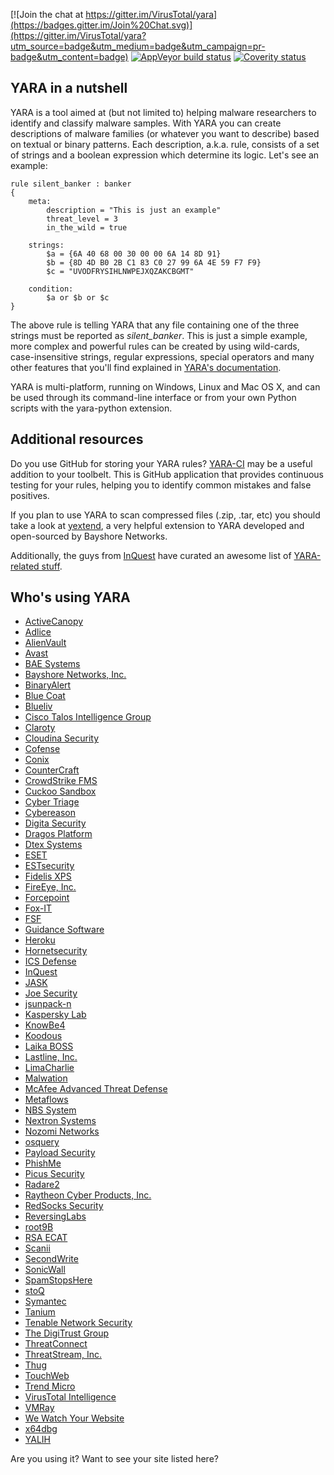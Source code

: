 [![Join the chat at https://gitter.im/VirusTotal/yara](https://badges.gitter.im/Join%20Chat.svg)](https://gitter.im/VirusTotal/yara?utm_source=badge&utm_medium=badge&utm_campaign=pr-badge&utm_content=badge)
[![AppVeyor build status](https://ci.appveyor.com/api/projects/status/7glqg19w4oolm7pr?svg=true)](https://ci.appveyor.com/project/plusvic/yara)
[![Coverity status](https://scan.coverity.com/projects/9057/badge.svg?flat=1)](https://scan.coverity.com/projects/plusvic-yara)



## YARA in a nutshell

YARA is a tool aimed at (but not limited to) helping malware researchers to
identify and classify malware samples. With YARA you can create descriptions of
malware families (or whatever you want to describe) based on textual or binary
patterns. Each description, a.k.a. rule, consists of a set of strings and a
boolean expression which determine its logic. Let's see an example:

```yara
rule silent_banker : banker
{
    meta:
        description = "This is just an example"
        threat_level = 3
        in_the_wild = true

    strings:
        $a = {6A 40 68 00 30 00 00 6A 14 8D 91}
        $b = {8D 4D B0 2B C1 83 C0 27 99 6A 4E 59 F7 F9}
        $c = "UVODFRYSIHLNWPEJXQZAKCBGMT"

    condition:
        $a or $b or $c
}
```

The above rule is telling YARA that any file containing one of the three strings
must be reported as *silent_banker*. This is just a simple example, more
complex and powerful rules can be created by using wild-cards, case-insensitive
strings, regular expressions, special operators and many other features that
you'll find explained in [YARA's documentation](https://yara.readthedocs.org/).

YARA is multi-platform, running on Windows, Linux and Mac OS X, and can be used
through its command-line interface or from your own Python scripts with the
yara-python extension.

## Additional resources

Do you use GitHub for storing your YARA rules? [YARA-CI](https://yara-ci.cloud.virustotal.com)
may be a useful addition to your toolbelt. This is GitHub application that provides
continuous testing for your rules, helping you to identify common mistakes and
false positives.

If you plan to use YARA to scan compressed files (.zip, .tar, etc) you should
take a look at [yextend](https://github.com/BayshoreNetworks/yextend), a very
helpful extension to YARA developed and open-sourced by Bayshore Networks.

Additionally, the guys from [InQuest](https://inquest.net/) have curated an
awesome list of [YARA-related stuff](https://github.com/InQuest/awesome-yara).

## Who's using YARA

* [ActiveCanopy](https://activecanopy.com/)
* [Adlice](https://www.adlice.com/)
* [AlienVault](https://otx.alienvault.com/)
* [Avast](https://www.avast.com/)
* [BAE Systems](https://www.baesystems.com/home?r=ai)
* [Bayshore Networks, Inc.](https://www.bayshorenetworks.com)
* [BinaryAlert](https://github.com/airbnb/binaryalert)
* [Blue Coat](https://www.bluecoat.com/products/malware-analysis-appliance)
* [Blueliv](https://www.blueliv.com)
* [Cisco Talos Intelligence Group](https://talosintelligence.com/)
* [Claroty](https://claroty.com/continuous-threat-detection)
* [Cloudina Security](https://cloudina.co.uk)
* [Cofense](https://cofense.com)
* [Conix](https://www.conix.fr)
* [CounterCraft](https://www.countercraft.eu)
* [CrowdStrike FMS](https://github.com/CrowdStrike/CrowdFMS)
* [Cuckoo Sandbox](https://github.com/cuckoosandbox/cuckoo)
* [Cyber Triage](https://www.cybertriage.com)
* [Cybereason](https://www.cybereason.com)
* [Digita Security](https://digitasecurity.com/product/uxprotect)
* [Dragos Platform](https://dragos.com/platform/)
* [Dtex Systems](https://dtexsystems.com)
* [ESET](https://www.eset.com)
* [ESTsecurity](https://www.estsecurity.com)
* [Fidelis XPS](https://www.fidelissecurity.com/network-security-appliance/Fidelis-XPS)
* [FireEye, Inc.](https://www.fireeye.com)
* [Forcepoint](https://www.forcepoint.com)
* [Fox-IT](https://www.fox-it.com)
* [FSF](https://github.com/EmersonElectricCo/fsf)
* [Guidance Software](https://www.guidancesoftware.com/endpointsecurity)
* [Heroku](https://heroku.com)
* [Hornetsecurity](https://www.hornetsecurity.com/en/)
* [ICS Defense](https://icsdefense.net/)
* [InQuest](https://www.inquest.net/)
* [JASK](https://jask.io)
* [Joe Security](https://www.joesecurity.org)
* [jsunpack-n](http://jsunpack.jeek.org/)
* [Kaspersky Lab](https://www.kaspersky.com)
* [KnowBe4](https://www.knowbe4.com)
* [Koodous](https://koodous.com/)
* [Laika BOSS](https://github.com/lmco/laikaboss)
* [Lastline, Inc.](https://www.lastline.com)
* [LimaCharlie](https://limacharlie.io/)
* [Malwation](https://malwation.com/)
* [McAfee Advanced Threat Defense](https://mcafee.com/atd)
* [Metaflows](https://www.metaflows.com)
* [NBS System](https://www.nbs-system.com/)
* [Nextron Systems](https://www.nextron-systems.com)
* [Nozomi Networks](https://www.nozominetworks.com)
* [osquery](https://www.osquery.io)
* [Payload Security](https://www.payload-security.com)
* [PhishMe](https://phishme.com/)
* [Picus Security](https://www.picussecurity.com/)
* [Radare2](https://rada.re)
* [Raytheon Cyber Products, Inc.](http://www.raytheoncyber.com/capabilities/products/sureview-threatprotection/)
* [RedSocks Security](https://redsocks.eu/)
* [ReversingLabs](https://reversinglabs.com)
* [root9B](https://www.root9b.com)
* [RSA ECAT](https://www.emc.com/security/rsa-ecat.htm)
* [Scanii](https://scanii.com)
* [SecondWrite](https://www.secondwrite.com)
* [SonicWall](https://www.sonicwall.com/)
* [SpamStopsHere](https://www.spamstopshere.com)
* [stoQ](https://stoq.punchcyber.com)
* [Symantec](https://www.symantec.com)
* [Tanium](https://www.tanium.com/)
* [Tenable Network Security](https://www.tenable.com/)
* [The DigiTrust Group](https://www.digitrustgroup.com/)
* [ThreatConnect](https://www.threatconnect.com/)
* [ThreatStream, Inc.](https://www.threatstream.com)
* [Thug](https://github.com/buffer/thug)
* [TouchWeb](https://www.touchweb.fr)
* [Trend Micro](https://www.trendmicro.com)
* [VirusTotal Intelligence](https://www.virustotal.com/intelligence/)
* [VMRay](https://www.vmray.com/)
* [We Watch Your Website](https://www.wewatchyourwebsite.com/)
* [x64dbg](https://x64dbg.com)
* [YALIH](https://github.com/Masood-M/YALIH)

Are you using it? Want to see your site listed here?
